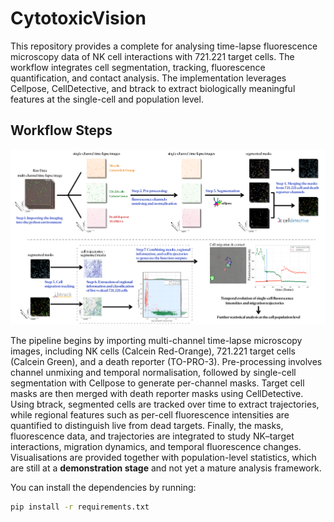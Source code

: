 # CytotoxicVision

This repository provides a complete for analysing time-lapse fluorescence microscopy data of NK cell interactions with 721.221 target cells. The workflow integrates cell segmentation, tracking, fluorescence quantification, and contact analysis. The implementation leverages Cellpose, CellDetective, and btrack to extract biologically meaningful features at the single-cell and population level.

##  Workflow Steps

![Pipeline Overview](./Figures/Cyto_Visual.jpg)

The pipeline begins by importing multi-channel time-lapse microscopy images, including NK cells (Calcein Red-Orange), 721.221 target cells (Calcein Green), and a death reporter (TO-PRO-3). Pre-processing involves channel unmixing and temporal normalisation, followed by single-cell segmentation with Cellpose to generate per-channel masks. Target cell masks are then merged with death reporter masks using CellDetective. Using btrack, segmented cells are tracked over time to extract trajectories, while regional features such as per-cell fluorescence intensities are quantified to distinguish live from dead targets. Finally, the masks, fluorescence data, and trajectories are integrated to study NK–target interactions, migration dynamics, and temporal fluorescence changes. Visualisations are provided together with population-level statistics, which are still at a **demonstration stage** and not yet a mature analysis framework.

You can install the dependencies by running:
```bash
pip install -r requirements.txt
```

